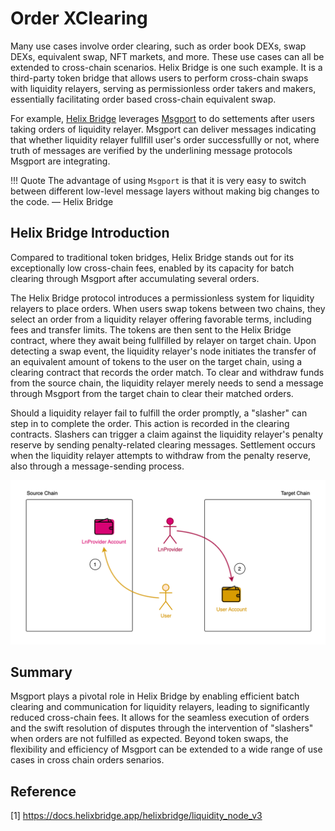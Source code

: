 # Order XClearing

Many use cases involve order clearing, such as order book DEXs, swap DEXs, equivalent swap, NFT markets, and more. These use cases can all be extended to cross-chain scenarios. Helix Bridge is one such example. It is a third-party token bridge that allows users to perform cross-chain swaps with liquidity relayers, serving as permissionless order takers and makers, essentially facilitating order based cross-chain equivalent swap. 

For example, [Helix Bridge](https://helixbridge.app/) leverages [Msgport](../overview.md) to do settements after users taking orders of liquidity relayer. Msgport can deliver messages indicating that whether liquidity relayer fullfill user's order successfullly or not, where truth of messages are verified by the underlining message protocols Msgport are integrating.

!!! Quote
    The advantage of using `Msgport` is that it is very easy to switch between different low-level message layers without making big changes to the code. — Helix Bridge

## Helix Bridge Introduction

Compared to traditional token bridges, Helix Bridge stands out for its exceptionally low cross-chain fees, enabled by its capacity for batch clearing through Msgport after accumulating several orders.

The Helix Bridge protocol introduces a permissionless system for liquidity relayers to place orders. When users swap tokens between two chains, they select an order from a liquidity relayer offering favorable terms, including fees and transfer limits. The tokens are then sent to the Helix Bridge contract, where they await being fullfilled by relayer on target chain. Upon detecting a swap event, the liquidity relayer's node initiates the transfer of an equivalent amount of tokens to the user on the target chain, using a clearing contract that records the order match. To clear and withdraw funds from the source chain, the liquidity relayer merely needs to send a message through Msgport from the target chain to clear their matched orders.

Should a liquidity relayer fail to fulfill the order promptly, a "slasher" can step in to complete the order. This action is recorded in the clearing contracts. Slashers can trigger a claim against the liquidity relayer's penalty reserve by sending penalty-related clearing messages. Settlement occurs when the liquidity relayer attempts to withdraw from the penalty reserve, also through a message-sending process.

![msgport-token-bridge-1](../../images/msgport-token-bridge-1.png)

## Summary
Msgport plays a pivotal role in Helix Bridge by enabling efficient batch clearing and communication for liquidity relayers, leading to significantly reduced cross-chain fees. It allows for the seamless execution of orders and the swift resolution of disputes through the intervention of "slashers" when orders are not fulfilled as expected. Beyond token swaps, the flexibility and efficiency of Msgport can be extended to a wide range of use cases in cross chain orders senarios.

## Reference

[1] https://docs.helixbridge.app/helixbridge/liquidity_node_v3